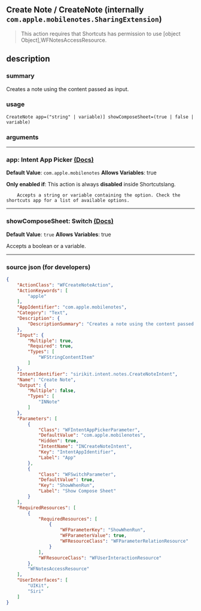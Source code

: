 
## Create Note / CreateNote (internally `com.apple.mobilenotes.SharingExtension`)

> This action requires that Shortcuts has permission to use [object Object],WFNotesAccessResource.


## description

### summary

Creates a note using the content passed as input.


### usage
```
CreateNote app=("string" | variable)] showComposeSheet=(true | false | variable)
```

### arguments

---

### app: Intent App Picker [(Docs)](https://pfgithub.github.io/shortcutslang/gettingstarted#other-fields)
**Default Value**: ```
		com.apple.mobilenotes
		```
**Allows Variables**: true

**Only enabled if**: This action is always **disabled** inside Shortcutslang.

		Accepts a string or variable containing the option. Check the shortcuts app for a list of available options. 

---

### showComposeSheet: Switch [(Docs)](https://pfgithub.github.io/shortcutslang/gettingstarted#switch-or-expanding-or-boolean-fields)
**Default Value**: ```
		true
		```
**Allows Variables**: true



Accepts a boolean
or a variable.

---

### source json (for developers)

```json
{
	"ActionClass": "WFCreateNoteAction",
	"ActionKeywords": [
		"apple"
	],
	"AppIdentifier": "com.apple.mobilenotes",
	"Category": "Text",
	"Description": {
		"DescriptionSummary": "Creates a note using the content passed as input."
	},
	"Input": {
		"Multiple": true,
		"Required": true,
		"Types": [
			"WFStringContentItem"
		]
	},
	"IntentIdentifier": "sirikit.intent.notes.CreateNoteIntent",
	"Name": "Create Note",
	"Output": {
		"Multiple": false,
		"Types": [
			"INNote"
		]
	},
	"Parameters": [
		{
			"Class": "WFIntentAppPickerParameter",
			"DefaultValue": "com.apple.mobilenotes",
			"Hidden": true,
			"IntentName": "INCreateNoteIntent",
			"Key": "IntentAppIdentifier",
			"Label": "App"
		},
		{
			"Class": "WFSwitchParameter",
			"DefaultValue": true,
			"Key": "ShowWhenRun",
			"Label": "Show Compose Sheet"
		}
	],
	"RequiredResources": [
		{
			"RequiredResources": [
				{
					"WFParameterKey": "ShowWhenRun",
					"WFParameterValue": true,
					"WFResourceClass": "WFParameterRelationResource"
				}
			],
			"WFResourceClass": "WFUserInteractionResource"
		},
		"WFNotesAccessResource"
	],
	"UserInterfaces": [
		"UIKit",
		"Siri"
	]
}
```

